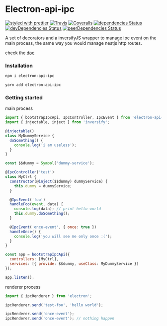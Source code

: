 # Electron-api-ipc

[![styled with prettier](https://img.shields.io/badge/styled_with-prettier-ff69b4.svg)](https://github.com/prettier/prettier)
[![Travis](https://img.shields.io/travis/charjac/electron-api-ipc.svg)](https://travis-ci.org/charjac/electron-api-ipc)
[![Coveralls](https://img.shields.io/coveralls/charjac/electron-api-ipc.svg)](https://coveralls.io/github/charjac/electron-api-ipc)
[![dependencies Status](https://david-dm.org/charjac/electron-api-ipc/status.svg)](https://david-dm.org/charjac/electron-api-ipc)
[![devDependencies Status](https://david-dm.org/charjac/electron-api-ipc/dev-status.svg)](https://david-dm.org/charjac/electron-api-ipc?type=dev)
[![peerDependencies Status](https://david-dm.org/charjac/electron-api-ipc/peer-status.svg)](https://david-dm.org/charjac/electron-api-ipc?type=peer)

A set of decorators and a inversifyJS wrapper to manage ipc event on the main process, the same way you would manage nestjs http routes.

check the [doc](https://charjac.github.io/electron-api-ipc/)

### Installation

```bash
npm i electron-api-ipc

yarn add electron-api-ipc
```

### Getting started

main process

```js
import { bootstrapIpcApi, IpcController, IpcEvent } from 'electron-api-ipc';
import { injectable, inject } from 'inversify';

@injectable()
class MyDummyService {
  doSomething() {
    console.log('i am useless');
  }
}

const $$dummy = Symbol('dummy-service');

@IpcController('test')
class MyCtrl {
  constructor(@inject($$dummy) dummyService) {
    this.dummy = dummyService;
  }

  @IpcEvent('foo')
  handleFoo(event, data) {
    console.log(data); // print hello world
    this.dummy.doSomething();
  }

  @IpcEvent('once-event', { once: true })
  handleOnce() {
    console.log('you will see me only once :(');
  }
}

const app = bootstrapIpcApi({
  controllers: [MyCtrl],
  services: [{ provide: $$dummy, useClass: MyDummyService }]
});

app.listen();
```

renderer process

```js
import { ipcRenderer } from 'electron';

ipcRenderer.send('test-foo', 'hello world');

ipcRenderer.send('once-event');
ipcRenderer.send('once-event'); // nothing happen
```

